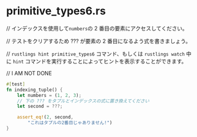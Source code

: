 # primitive_types6.rs

// インデックスを使用して`numbers`の 2 番目の要素にアクセスしてください。

// テストをクリアするため ??? が要素の 2 番目になるよう式を書きましょう。

// `rustlings hint primitive_types6` コマンド、もしくは `rustlings watch` 中に `hint` コマンドを実行することによってヒントを表示することができます。

// I AM NOT DONE

```rust
#[test]
fn indexing_tuple() {
    let numbers = (1, 2, 3);
    // 下の ??? をタプルとインデックスの式に置き換えてください
    let second = ???;

    assert_eq!(2, second,
        "これはタプルの2番目じゃありません!")
}
```

<!---
// primitive_types6.rs
// Use a tuple index to access the second element of `numbers`.
// You can put the expression for the second element where ??? is so that the test passes.
// Execute `rustlings hint primitive_types6` or use the `hint` watch subcommand for a hint.

// I AM NOT DONE

#[test]
fn indexing_tuple() {
    let numbers = (1, 2, 3);
    // Replace below ??? with the tuple indexing syntax.
    let second = ???;

    assert_eq!(2, second,
        "This is not the 2nd number in the tuple!")
}
--->
